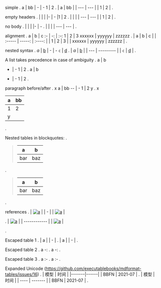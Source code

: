 simple
.
a | bb
| - | -
1 | 2
.
| a   | bb  |
| --- | --- |
| 1   | 2   |
.

empty headers
.
|  | |
|- | -
|1 | 2
.
|     |     |
| --- | --- |
| 1   | 2   |
.

no body
.
|  | |
|- | -
.
|     |     |
| --- | --- |
.

alignment
.
a | b | c
:- | -: | :-:
1 | 2 | 3
xxxxxx | yyyyyy | zzzzzz
.
| a      |      b |   c    |
| :----- | -----: | :----: |
| 1      |      2 |   3    |
| xxxxxx | yyyyyy | zzzzzz |
.

nested syntax
.
*a* | [b](link)
| - | -
`c` | [d](link)
.
| *a* | [b](link) |
| --- | --------- |
| `c` | [d](link) |
.

A list takes precedence in case of ambiguity
.
a | b
- | -
1 | 2
.
a | b

- | \-
  1 | 2
.

paragraph before/after
.
x
a | bb
-- | -
1 | 2
y
.
x

| a   | bb  |
| --- | --- |
| 1   | 2   |
| y   |     |
.

Nested tables in blockquotes:
.
> a|b
> ---|---
> bar|baz
.
> | a   | b   |
> | --- | --- |
> | bar | baz |
.

references
.
| [![a][b]][c] |
| - |
| [![a][b]][c] |

[b]: link1
[c]: link2
.
| [![a][b]][c] |
| ------------ |
| [![a][b]][c] |

[b]: link1
[c]: link2
.

Escaped table 1
.
| a |
\| - |
.
| a |
| \- |
.

Escaped table 2
.
a
-\:
.
a
\-:
.

Escaped table 3
.
a
:\-
.
a
:\-
.

Expanded Unicode (https://github.com/executablebooks/mdformat-tables/issues/16)
.
| 模型 | 时间        |
|-------|------|
| BBFN   | 2021-07     |
.
| 模型 | 时间    |
| ---- | ------- |
| BBFN | 2021-07 |
.
